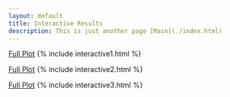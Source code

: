 ```yaml
---
layout: default
title: Interactive Results
description: This is just another page [Main](./index.html)
---
```



<script src="https://cdn.plot.ly/plotly-latest.min.js"></script>


[Full Plot](./interactive1.html)
{% include interactive1.html %}

[Full Plot](./interactive2.html)
{% include interactive2.html %}

[Full Plot](./interactive3.html)
{% include interactive3.html %}
